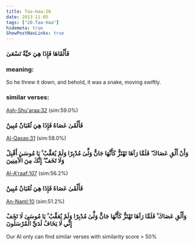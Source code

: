```yaml
---
title: Taa-Haa:20
date: 2013-11-05
tags: ["20.Taa-Haa"]
hidemeta: true 
ShowPostNavLinks: true 
---
```

### فَأَلْقَاهَا فَإِذَا هِيَ حَيَّةٌ تَسْعَىٰ
### meaning: 
So he threw it down, and behold, it was a snake, moving swiftly.
### similar verses: 

[Ash-Shu'araa:32](/26/32) (sim:59.0%)

### فَأَلْقَىٰ عَصَاهُ فَإِذَا هِيَ ثُعْبَانٌ مُبِينٌ

[Al-Qasas:31](/28/31) (sim:58.0%)

### وَأَنْ أَلْقِ عَصَاكَ ۖ فَلَمَّا رَآهَا تَهْتَزُّ كَأَنَّهَا جَانٌّ وَلَّىٰ مُدْبِرًا وَلَمْ يُعَقِّبْ ۚ يَا مُوسَىٰ أَقْبِلْ وَلَا تَخَفْ ۖ إِنَّكَ مِنَ الْآمِنِينَ

[Al-A'raaf:107](/7/107) (sim:56.2%)

### فَأَلْقَىٰ عَصَاهُ فَإِذَا هِيَ ثُعْبَانٌ مُبِينٌ

[An-Naml:10](/27/10) (sim:51.2%)

### وَأَلْقِ عَصَاكَ ۚ فَلَمَّا رَآهَا تَهْتَزُّ كَأَنَّهَا جَانٌّ وَلَّىٰ مُدْبِرًا وَلَمْ يُعَقِّبْ ۚ يَا مُوسَىٰ لَا تَخَفْ إِنِّي لَا يَخَافُ لَدَيَّ الْمُرْسَلُونَ

Our AI only can find similar verses with similarity score > 50% 
